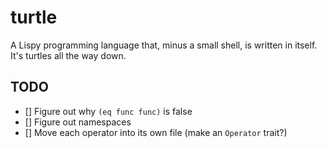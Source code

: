 # turtle
A Lispy programming language that, minus a small shell, is written in itself. It's turtles all the way down. 

## TODO
- [] Figure out why `(eq func func)` is false
- [] Figure out namespaces
- [] Move each operator into its own file (make an `Operator` trait?)